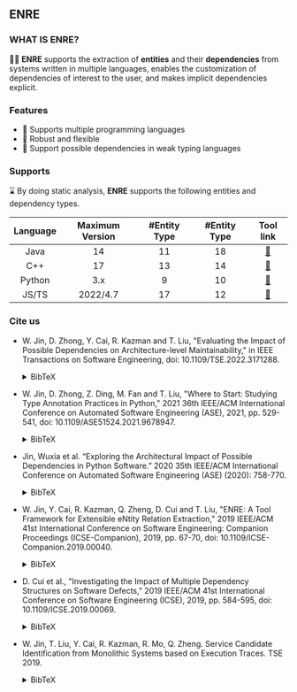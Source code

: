 ## ENRE

### WHAT IS ENRE?

🙋‍♀️ 
**ENRE** supports the extraction of **entities** and their
**dependencies** from systems written in multiple languages, enables the customization of dependencies of interest to the user, and makes implicit dependencies explicit. 

### Features
- 📡 Supports multiple programming languages
- 🔗 Robust and flexible
- 🧰 Support possible dependencies in weak typing languages


### Supports
⌛️ By doing static analysis, **ENRE** supports the following entities and dependency types.

|  Language  | Maximum Version | #Entity Type |#Entity Type | Tool link |
|:----------:|:---------------:|:------------:|:---------------:|:----:|
|    Java    |       14        |       11     |    18       | [🔗](https://github.com/xjtu-enre/ENRE-java)|
|    C++     |       17        |       13    |    14   |[🔗](https://github.com/xjtu-enre/ENRE-cpp)|
|    Python  |       3.x       |       9     |    10    |[🔗](https://github.com/xjtu-enre/ENRE-py)
|    JS/TS    |       2022/4.7       |       17    |    12   |[🔗](https://github.com/xjtu-enre/ENRE-ts)

### Cite us

- W. Jin, D. Zhong, Y. Cai, R. Kazman and T. Liu, "Evaluating the Impact of Possible Dependencies on Architecture-level Maintainability," in IEEE Transactions on Software Engineering, doi: 10.1109/TSE.2022.3171288. 
    <details><summary>BibTeX</summary>

    ```
    @ARTICLE{
        9765666,  
        author={Jin, Wuxia and Zhong, Dinghong and Cai, Yuanfang and Kazman, Rick and Liu, Ting},  
        journal={IEEE Transactions on Software Engineering},   
        title={Evaluating the Impact of Possible Dependencies on Architecture-level Maintainability},   
        year={2022},  
        volume={},  
        number={},  
        pages={1-1},  
        doi={10.1109/TSE.2022.3171288}
    }
    ```

    </details>


- W. Jin, D. Zhong, Z. Ding, M. Fan and T. Liu, "Where to Start: Studying Type Annotation Practices in Python," 2021 36th IEEE/ACM International Conference on Automated Software Engineering (ASE), 2021, pp. 529-541, doi: 10.1109/ASE51524.2021.9678947.
    <details><summary>BibTeX</summary>

    ```
    @INPROCEEDINGS{
        9678947,  
        author={Jin, Wuxia and Zhong, Dinghong and Ding, Zifan and Fan, Ming and Liu, Ting},  
        booktitle={2021 36th IEEE/ACM International Conference on Automated Software Engineering (ASE)},   
        title={Where to Start: Studying Type Annotation Practices in Python},   
        year={2021},  
        volume={},  
        number={},  
        pages={529-541},  
        doi={10.1109/ASE51524.2021.9678947}
    }
    ```

    </details>
- Jin, Wuxia et al. “Exploring the Architectural Impact of Possible Dependencies in Python Software.” 2020 35th IEEE/ACM International Conference on Automated Software Engineering (ASE) (2020): 758-770.
    <details><summary>BibTeX</summary>

    ```
    @INPROCEEDINGS{
        9286085,  
        author={Jin, Wuxia and Cai, Yuanfang and Kazman, Rick and Zhang, Gang and Zheng, Qinghua and Liu, Ting},  
        booktitle={2020 35th IEEE/ACM International Conference on Automated Software Engineering (ASE)},   
        title={Exploring the Architectural Impact of Possible Dependencies in Python Software},   
        year={2020},  
        volume={},  
        number={},  
        pages={758-770},  
        doi={}
    }
    ```

    </details>
- W. Jin, Y. Cai, R. Kazman, Q. Zheng, D. Cui and T. Liu, "ENRE: A Tool Framework for Extensible eNtity Relation Extraction," 2019 IEEE/ACM 41st International Conference on Software Engineering: Companion Proceedings (ICSE-Companion), 2019, pp. 67-70, doi: 10.1109/ICSE-Companion.2019.00040.
    <details><summary>BibTeX</summary>

    ```
    @INPROCEEDINGS{
        8802634,  
        author={Jin, Wuxia and Cai, Yuanfang and Kazman, Rick and Zheng, Qinghua and Cui, Di and Liu, Ting},  
        booktitle={2019 IEEE/ACM 41st International Conference on Software Engineering: Companion Proceedings (ICSE-Companion)},   
        title={ENRE: A Tool Framework for Extensible eNtity Relation Extraction},   
        year={2019},  
        volume={},  
        number={},  
        pages={67-70},  
        doi={10.1109/ICSE-Companion.2019.00040}
    }
    ```

    </details>
- D. Cui et al., "Investigating the Impact of Multiple Dependency Structures on Software Defects," 2019 IEEE/ACM 41st International Conference on Software Engineering (ICSE), 2019, pp. 584-595, doi: 10.1109/ICSE.2019.00069.
    <details><summary>BibTeX</summary>

    ```
    @INPROCEEDINGS{
        8812092,
        author={Cui, Di and Liu, Ting and Cai, Yuanfang and Zheng, Qinghua and Feng, Qiong and Jin, Wuxia and Guo, Jiaqi and Qu, Yu},
        booktitle={2019 IEEE/ACM 41st International Conference on Software Engineering (ICSE)}, 
        title={Investigating the Impact of Multiple Dependency Structures on Software Defects}, 
        year={2019},
        volume={},
        number={},
        pages={584-595},
        doi={10.1109/ICSE.2019.00069}
    }
    ```

    </details>
- W. Jin, T. Liu, Y. Cai, R. Kazman, R. Mo, Q. Zheng. Service Candidate Identification from Monolithic Systems based on Execution Traces. TSE 2019.
    <details><summary>BibTeX</summary>

    ```
    @ARTICLE{
        8686152,  
        author={Jin, Wuxia and Liu, Ting and Cai, Yuanfang and Kazman, Rick and Mo, Ran and Zheng, Qinghua},
        journal={IEEE Transactions on Software Engineering},   
        title={Service Candidate Identification from Monolithic Systems Based on Execution Traces},
        year={2021},  
        volume={47},  
        number={5},  
        pages={987-1007},  
        doi={10.1109/TSE.2019.2910531}
    }
    ```

    </details>
